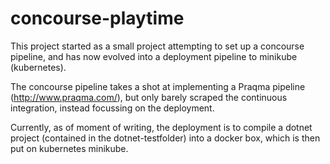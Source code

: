 # concourse-playtime
This project started as a small project attempting to set up a concourse pipeline, and has now evolved into a deployment pipeline to minikube (kubernetes).

The concourse pipeline takes a shot at implementing a Praqma pipeline (http://www.praqma.com/), but only barely scraped the continuous integration, instead focussing on the deployment. 

Currently, as of moment of writing, the deployment is to compile a dotnet project (contained in the dotnet-testfolder) into a docker box, which is then put on kubernetes minikube.

